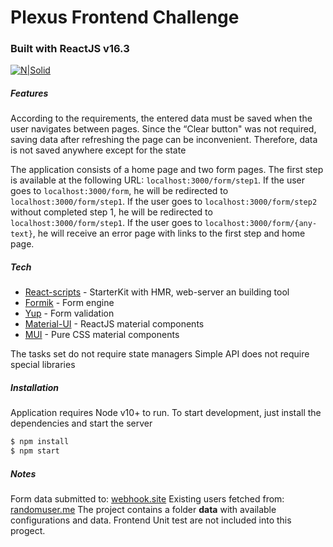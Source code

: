 # Plexus Frontend Challenge
### Built with ReactJS v16.3
[![N|Solid](https://blobs.gitbook.com/spaces%2F-LC0OOaYNhLAKEG18CVO%2Favatar.png?generation=1525813064181835&alt=media)](https://reactjs.org/)
##### Features
According to the requirements, the entered data must be saved when the user navigates between pages. 
Since the “Clear button" was not required, saving data after refreshing the page can be inconvenient. Therefore, data is not saved anywhere except for the state

The application consists of a home page and two form pages.
The first step is available at the following URL: `localhost:3000/form/step1`.
If the user goes to `localhost:3000/form`, he will be redirected to `localhost:3000/form/step1`.
If the user goes to `localhost:3000/form/step2` without completed step 1, he will be redirected to `localhost:3000/form/step1`.
If the user goes to `localhost:3000/form/{any-text}`, he will receive an error page with links to the first step and home page.

##### Tech
* [React-scripts](https://github.com/jaredpalmer/formik ) - StarterKit with HMR, web-server an building tool
* [Formik](https://github.com/jaredpalmer/formik ) - Form engine
* [Yup](https://github.com/jquense/yup ) - Form validation
* [Material-UI](https://github.com/mui-org/material-ui ) - ReactJS material components
* [MUI](https://github.com/mui-org/material-ui ) - Pure CSS material components

The tasks set do not require state managers
Simple API does not require special libraries

##### Installation 
Application requires Node v10+ to run. 
To start development, just install the dependencies and start the server
```sh
$ npm install
$ npm start
```

##### Notes 
Form data submitted to: [webhook.site](https://webhook.site/76c989af-0b79-419d-ab0e-508ac1b93b44 )
Existing users fetched from: [randomuser.me](https://randomuser.me/api/?results=50&nat=au&exc=login )
The project contains a folder **data** with available configurations and data.
Frontend Unit test are not included into this progect.
